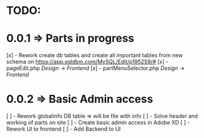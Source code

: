 # TODO:

# 0.0.1 => Parts in progress

[x] - Rework create db tables and create all important tables from new schema on https://app.sqldbm.com/MySQL/Edit/p195259/#
[x] - pageEdit.php _Design_ -> _Frontend_
[x] - partMenuSelector.php _Design_ -> _Frontend_

# 0.0.2 => Basic Admin access

[ ] - Rework globalinfo DB table => will be file with info
[ ] - Solve header and working of parts on site
[ ] - Create basic admin access in Adobe XD
[ ] - Rework UI to frontend
[ ] - Add Backend to UI
